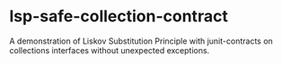 # lsp-safe-collection-contract
A demonstration of Liskov Substitution Principle with junit-contracts on collections interfaces without unexpected exceptions.
